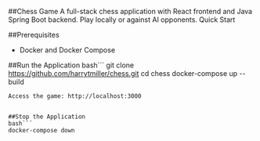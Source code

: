 ##Chess Game
A full-stack chess application with React frontend and Java Spring Boot backend. Play locally or against AI opponents.
Quick Start

##Prerequisites
- Docker and Docker Compose

##Run the Application
bash```
git clone https://github.com/harrytmiller/chess.git
cd chess
docker-compose up --build
```
Access the game: http://localhost:3000


##Stop the Application
bash```
docker-compose down
```